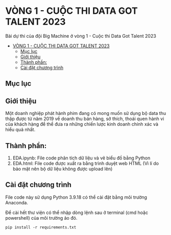 # VÒNG 1 - CUỘC THI DATA GOT TALENT 2023

Bài dự thi của đội Big Machine ở vòng 1 - Cuộc thi Data Got Talent 2023

- [VÒNG 1 - CUỘC THI DATA GOT TALENT 2023](#vòng-1---cuộc-thi-data-got-talent-2023)
  - [Mục lục](#mục-lục)
  - [Giới thiệu](#giới-thiệu)
  - [Thành phần:](#thành-phần)
  - [Cài đặt chương trình](#cài-đặt-chương-trình)
## Mục lục 

## Giới thiệu

Một doanh nghiệp phát hành phim đang có mong muốn sử dụng bộ data thu thập được từ năm 2019 về doanh thu bán hàng, sở thích, thoái quen hành vi của khách hàng để thể đưa ra những chiến lược kinh doanh chính xác và hiểu quả nhất. 

## Thành phần:
1. EDA.ipynb: File code phân tích dữ liệu và vẽ biểu đồ bằng Python
2. EDA.html: File code được xuất ra bằng trình duyệt web HTML
   (Vì lí do bảo mật nên bộ dữ liệu không được upload lên)

## Cài đặt chương trình
File code này sử dụng Python 3.9.18 có thể cài đặt bằng môi trường Anaconda.

Để cài hết thư viện có thể nhập dòng lệnh sau ở terminal (cmd hoặc powershell) của môi trường ảo đó.

```pip install -r requirements.txt```
